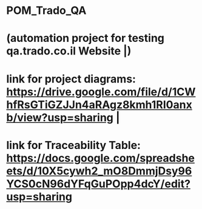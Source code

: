 # POM_Trado_QA
# (automation project for testing qa.trado.co.il Website |)
# link for project diagrams: https://drive.google.com/file/d/1CWhfRsGTiGZJJn4aRAgz8kmh1RI0anxb/view?usp=sharing |
# link for Traceability Table: https://docs.google.com/spreadsheets/d/10X5cywh2_mO8DmmjDsy96YCS0cN96dYFqGuPOpp4dcY/edit?usp=sharing

